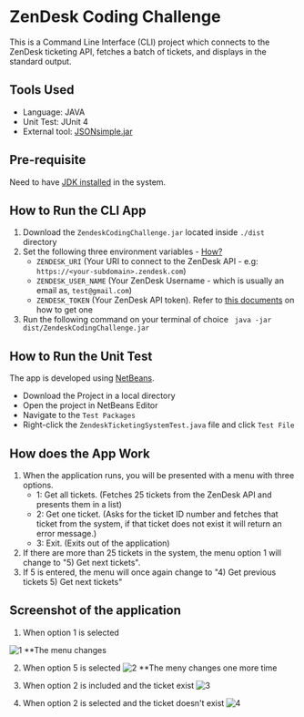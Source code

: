 # ZenDesk Coding Challenge
This is a Command Line Interface (CLI) project which connects to the ZenDesk ticketing API, fetches a batch of tickets, and displays in the standard output.
## Tools Used
- Language: JAVA
- Unit Test: JUnit 4
- External tool: [JSONsimple.jar](https://code.google.com/archive/p/json-simple/downloads)
## Pre-requisite
Need to have [JDK installed](https://docs.oracle.com/javase/8/docs/technotes/guides/install/install_overview.html) in the system.
## How to Run the CLI App
1. Download the `ZendeskCodingChallenge.jar` located inside `./dist` directory
2. Set the following three environment variables - [How?](https://www.serverlab.ca/tutorials/linux/administration-linux/how-to-set-environment-variables-in-linux/)
    - `ZENDESK_URI` (Your URI to connect to the ZenDesk API - e.g: `https://<your-subdomain>.zendesk.com`)
    - `ZENDESK_USER_NAME` (Your ZenDesk Username - which is usually an email as, `test@gmail.com`)
    - `ZENDESK_TOKEN` (Your ZenDesk API token). Refer to [this documents](https://developer.zendesk.com/api-reference/ticketing/tickets/ticket-requests/) on how to get one
3. Run the following command on your terminal of choice
``` java -jar dist/ZendeskCodingChallenge.jar```
## How to Run the Unit Test
The app is developed using [NetBeans](https://netbeans.apache.org/download/index.html). 
- Download the Project in a local directory
- Open the project in NetBeans Editor
- Navigate to the `Test Packages`
- Right-click the `ZendeskTicketingSystemTest.java` file and click `Test File`

## How does the App Work
1. When the application runs, you will be presented with a menu with three options.
    - 1: Get all tickets. (Fetches 25 tickets from the ZenDesk API and presents them in a list)
    - 2: Get one ticket.  (Asks for the ticket ID number and fetches that ticket from the system, if that ticket does not exist it will return an error message.)
    - 3: Exit.             (Exits out of the application)
2. If there are more than 25 tickets in the system, the menu option 1 will change to "5) Get next tickets".
3. If 5 is entered, the menu will once again change to "4) Get previous tickets 5) Get next tickets"
  
## Screenshot of the application
1. When option 1 is selected

![1](https://user-images.githubusercontent.com/79996375/143091404-bc5d5234-f1da-4476-9192-89a9abe13a5f.png)
**The menu changes


2. When option 5 is selected
![2](https://user-images.githubusercontent.com/79996375/143091507-6712f5f7-f21b-49fd-b762-66b338a7e8e7.png)
**The meny changes one more time


3. When option 2 is included and the ticket exist
![3](https://user-images.githubusercontent.com/79996375/143091664-9af0253d-87c5-47ea-bd29-271addb8ffe3.png)

4. When option 2 is selected and the ticket doesn't exist
![4](https://user-images.githubusercontent.com/79996375/143091778-161d6e7c-255f-4b9e-aa45-9800013f4c9a.png)

